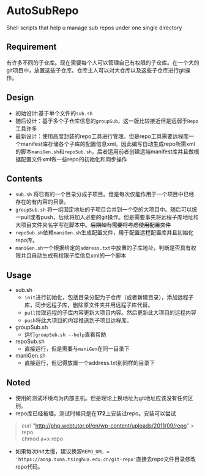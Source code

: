# AutoSubRepo
Shell scripts that help u manage sub repos under one single directory

## Requirement
有许多不同的子仓库。现在需要每个人可以管理自己有权限的子仓库。在一个大的git项目中，放置这些子仓库。仓库主人可以对大仓库以及这些子仓库进行git操作。

## Design
- 初始设计:基于单个文件的`sub.sh`
- 随后设计：基于多个子仓库信息的`groupSub`，这一版比较接近但是远弱于`Repo`工具许多
- 最新设计：使用高度封装的repo工具进行管理。但是repo工具需要远程库一个manifest库存储各个子库的配置信息xml。因此编写自动生成repo所需xml的脚本`maniGen.sh`和`repoSub.sh`，后者运用前者创建远端manifest库并且做根据配置文件xml做一些repo的初始化和同步操作


## Contents
- `sub.sh` 将已有的一个目录分成子项目。但是每次仅能作用于一个项目中已经存在的有内容的目录。
- `groupSub.sh` 
将一组固定地址的子项目合并到一个空的大项目中。随后可以统一pull或者push，后续将加入必要的git操作。但是需要事先将远程子库地址和大项目文件夹名字写在脚本中。~~后期如有需要将考虑使用配置文件~~
- `repoSub.sh`依赖`maniGen.sh`生成配置文件，用于配置远程配置库并且初始化repo库。
- `maniGen.sh`一个根据给定的`address.txt`中放置的子库地址，判断是否具有权限并且自动生成有权限子库信息xml的一个脚本

## Usage
+ sub.sh
    + `init`进行初始化，包括目录分配为子仓库（或者新建目录），添加远程子库，同步远程子库，删除原文件夹并用远程子库代替。
    + `pull`拉取远程的子库内容更新大项目内容。然后更新此大项目的远程内容
    + `push`将此大项目的内容推送到子项目远程库。
+ groupSub.sh
    - 运行`groupSub.sh --help`查看帮助
+ repoSub.sh
    - 直接运行，但是需要与`maniGen`在同一目录下
+ maniGen.sh
    - 直接运行，但记得放置一个address.txt到同样的目录下

## Noted
- 使用的测试环境均为内部主机。但是理论上换地址为git地址应该没有任何区别。
- repo库已经被墙。测试时候只是在**172**上安装过repo。安装可以尝试
> curl "http://php.webtutor.pl/en/wp-content/uploads/2011/09/repo" > repo  
chmod a+x repo  

- 如果每次init太慢，建议换源`REPO_URL = 'https://aosp.tuna.tsinghua.edu.cn/git-repo'`直接去repo文件目录修改repo代码。


